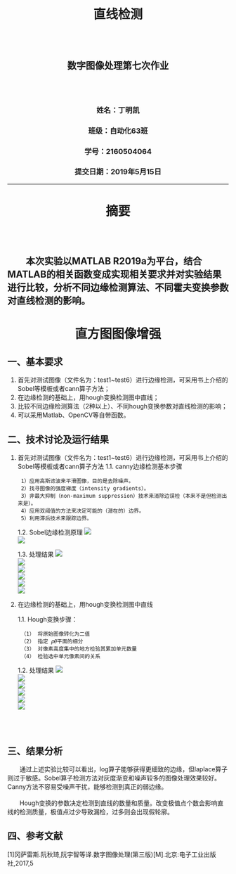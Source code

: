 # <center>直线检测</center>
<br/></br>
## <center>数字图像处理第七次作业</center>
<br/></br>
### <center>姓名：丁明凯</center>
### <center>班级：自动化63班</center>
### <center>学号：2160504064</center>
### <center>提交日期：2019年5月15日</center>
---
# <center>摘要</center>
<br/></br>
&emsp;&emsp;本次实验以MATLAB R2019a为平台，结合MATLAB的相关函数变成实现相关要求并对实验结果进行比较，分析不同边缘检测算法、不同霍夫变换参数对直线检测的影响。
---
# <center>直方图图像增强</center>

## 一、基本要求

1. 首先对测试图像（文件名为：test1~test6）进行边缘检测，可采用书上介绍的Sobel等模板或者cann算子方法；
2. 在边缘检测的基础上，用hough变换检测图中直线；
3. 比较不同边缘检测算法（2种以上）、不同hough变换参数对直线检测的影响；
4. 可以采用Matlab、OpenCV等自带函数。

## 二、技术讨论及运行结果

1. 首先对测试图像（文件名为：test1~test6）进行边缘检测，可采用书上介绍的Sobel等模板或者cann算子方法
    1.1. canny边缘检测基本步骤

        1）应用高斯滤波来平滑图像，目的是去除噪声。
        2）找寻图像的强度梯度（intensity gradients）。
        3）非最大抑制（non-maximum suppression）技术来消除边误检（本来不是但检测出来是）。
        4）应用双阈值的方法来决定可能的（潜在的）边界。
        5）利用滞后技术来跟踪边界。

    1.2. Sobel边缘检测原理
        <img src = sobel\2.png ></br>
        <img src = sobel\3.png ></br>
    
    1.3. 处理结果
        <img src = edge_dec\pic1.bmp ></br>
        <img src = edge_dec\pic2.bmp ></br>
        <img src = edge_dec\pic3.bmp ></br>
        <img src = edge_dec\pic4.bmp ></br>
        <img src = edge_dec\pic5.bmp ></br>
        <img src = edge_dec\pic6.bmp ></br>

2. 在边缘检测的基础上，用hough变换检测图中直线

    1.1. Hough变换步骤：

        （1） 将原始图像转化为二值
        （2） 指定 𝜌𝜃平面的细分
        （3） 对像素高度集中的地方检验其累加单元数量
        （4） 检验选中单元像素间的关系
    1.2. 处理结果
        <img src = hough_dec\pic1.bmp ></br>
        <img src = hough_dec\pic2.bmp ></br>
        <img src = hough_dec\pic3.bmp ></br>
        <img src = hough_dec\pic4.bmp ></br>
        <img src = hough_dec\pic5.bmp ></br>
        <img src = hough_dec\pic6.bmp ></br>



<br/></br>
## 三、结果分析
&emsp;&emsp;通过上述实验比较可以看出，log算子能够获得更细致的边缘，但laplace算子则过于敏感。Sobel算子检测方法对灰度渐变和噪声较多的图像处理效果较好。Canny方法不容易受噪声干扰，能够检测到真正的弱边缘。
<br/></br>
&emsp;&emsp;Hough变换的参数决定检测到直线的数量和质量。改变极值点个数会影响直线的检测质量，极值点过少导致漏检，过多则会出现假轮廓。

## 四、参考文献
[1]冈萨雷斯.阮秋琦,阮宇智等译.数字图像处理(第三版)[M].北京:电子工业出版社,2017,5